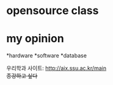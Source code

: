 opensource class
=============

# my opinion

*hardware
 *software
  *database

우리학과 사이트: <http://aix.ssu.ac.kr/main>   
~~종강하고 싶다~~   
